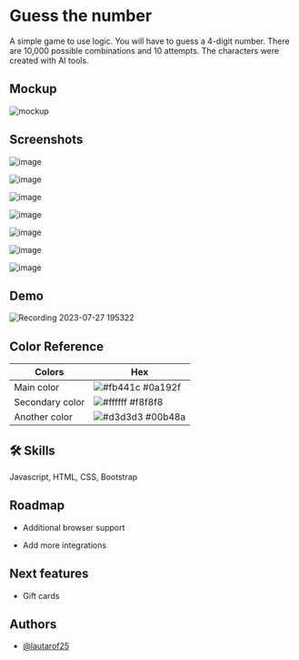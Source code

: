 
# Guess the number

A simple game to use logic. You will have to guess a 4-digit number. There are 10,000 possible combinations and 10 attempts. The characters were created with AI tools.

## Mockup
![mockup](https://github.com/Lautarof25/guessTheNumber/assets/81919816/499b5952-38d4-4d76-b614-bfd8f8e9de2c)

## Screenshots

![image](https://github.com/Lautarof25/guessTheNumber/assets/81919816/8942f2fe-07b2-458c-b055-917d1fe89b64)

![image](https://github.com/Lautarof25/guessTheNumber/assets/81919816/af7d32da-3e73-474d-9ba1-62f8f67adb40)

![image](https://github.com/Lautarof25/guessTheNumber/assets/81919816/34793b09-8c5a-4f1c-b80a-30c042dc7632)

![image](https://github.com/Lautarof25/guessTheNumber/assets/81919816/3f929ff3-74ff-45d6-9086-defc5d2c0759)

![image](https://github.com/Lautarof25/guessTheNumber/assets/81919816/d1ca8d88-61d5-4bd6-a78c-a0fe0e24e23f)

![image](https://github.com/Lautarof25/guessTheNumber/assets/81919816/09c90a9a-f6bf-4ba9-9307-1b9e74a9ff4c)

![image](https://github.com/Lautarof25/guessTheNumber/assets/81919816/3553b129-6f37-40a5-8b8d-ea716835627d)


## Demo

![Recording 2023-07-27 195322](https://github.com/Lautarof25/guessTheNumber/assets/81919816/bcba2dbc-33af-48d7-9ea0-b2fbe52d5d02)


## Color Reference

| Colors             | Hex                                                                |
| ----------------- | ------------------------------------------------------------------ |
| Main color | ![#fb441c](https://via.placeholder.com/10/fb441c?text=+) #0a192f |
| Secondary color | ![#ffffff](https://via.placeholder.com/10/ffffff?text=+) #f8f8f8 |
| Another color | ![#d3d3d3](https://via.placeholder.com/10/d3d3d3?text=+) #00b48a |

## 🛠 Skills
Javascript, HTML, CSS, Bootstrap


## Roadmap

- Additional browser support

- Add more integrations


## Next features

- Gift cards


## Authors

- [@lautarof25](https://www.github.com/lautarof25)

